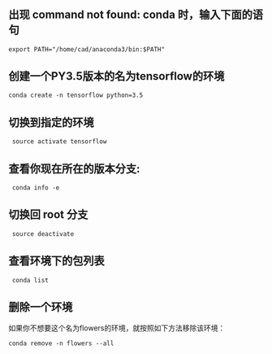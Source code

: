 # 
## 出现 command not found: conda  时，输入下面的语句
 ` export PATH="/home/cad/anaconda3/bin:$PATH" `

## 创建一个PY3.5版本的名为tensorflow的环境
 ` conda create -n tensorflow python=3.5 `

## 切换到指定的环境
 ` source activate tensorflow`

## 查看你现在所在的版本分支: 
  ` conda info -e`

## 切换回 root 分支
  ` source deactivate`

## 查看环境下的包列表
 ` conda list`

## 删除一个环境

如果你不想要这个名为flowers的环境，就按照如下方法移除该环境：

 `conda remove -n flowers --all`
